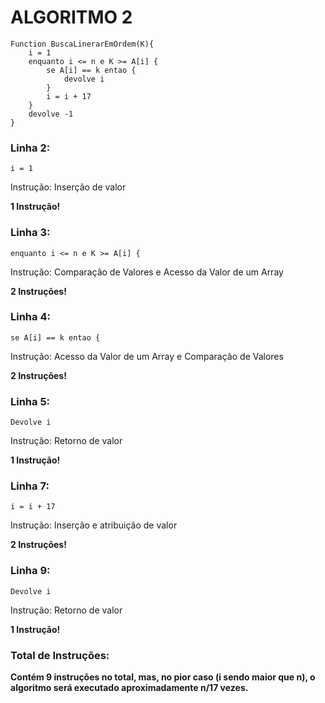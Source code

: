 # ALGORITMO 2

```http
Function BuscaLinerarEmOrdem(K){
    i = 1 
    enquanto i <= n e K >= A[i] {
        se A[i] == k entao {
            devolve i
        }
        i = i + 17 
    }
    devolve -1
}
```

### Linha 2:
```http
i = 1
```
Instrução: Inserção de valor

**1 Instrução!**

### Linha 3:
```http
enquanto i <= n e K >= A[i] {
```
Instrução: Comparação de Valores e Acesso da Valor de um Array

**2 Instruções!**

### Linha 4:
```http
se A[i] == k entao {
```
Instrução: Acesso da Valor de um Array e Comparação de Valores

**2 Instruções!**

### Linha 5:
```http
Devolve i
```
Instrução: Retorno de valor

**1 Instrução!**

### Linha 7: 
```http
i = i + 17
```
Instrução: Inserção e atribuição de valor

**2 Instruções!**

### Linha 9:
```http
Devolve i
```
Instrução: Retorno de valor

**1 Instrução!**

### Total de Instruções:

**Contém 9 instruções no total, mas, no pior caso (i sendo maior que n), o algoritmo será executado aproximadamente n/17 vezes.**
